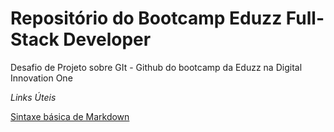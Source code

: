 # Repositório do Bootcamp Eduzz Full-Stack Developer

Desafio de Projeto sobre GIt - Github do bootcamp da Eduzz na Digital Innovation One

*Links Úteis*

[Sintaxe básica de Markdown](https://www.markdownguide.org/basic-syntax/)
